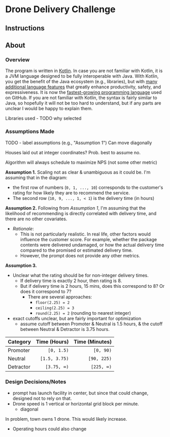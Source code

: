 Drone Delivery Challenge
========================

## Instructions ##


## About ##

### Overview ###
The program is written in [Kotlin](https://kotlinlang.org). In case you are not familiar with Kotlin, it is a JVM language designed to be fully interoperable with Java. With Kotlin, you get the benefit of the Java ecosystem (e.g., libraries), but with [many additional language features](https://medium.com/@magnus.chatt/why-you-should-totally-switch-to-kotlin-c7bbde9e10d5) that greatly enhance productivity, safety, and expressiveness. It is now the [fastest-growing programming language](https://octoverse.github.com/projects#languages) used on GitHub. If you are not familiar with Kotlin, the syntax is fairly similar to Java, so hopefully it will not be too hard to understand, but if any parts are unclear I would be happy to explain them.

Libraries used - TODO why selected

### Assumptions Made ###
TODO - label assumptions (e.g., "Assumption 1")
Can move diagonally

Houses laid out at integer coordinates? Prob. best to assume no.

Algorithm will always schedule to maximize NPS (not some other metric)

**Assumption 1.**
Scaling not as clear & unambiguous as it could be. I'm assuming that in the
diagram:
* the first row of numbers (`0, 1, ..., 10`) corresponds to the customer's
rating for how likely they are to recommend the service.
* The second row (`10, 9, ..., 1, < 1`) is the delivery time (in hours)


**Assumption 2.**
Following from _Assumption 1_, I'm assuming that the likelihood of recommending is directly correlated with delivery time, and there are no other covariates.

* _Rationale_:
    * This is not particularly realistic. In real life, other factors would influence the customer score. For example, whether the package contents were delivered undamaged, or how the actual delivery time compared to the promised or estimated delivery time.
    * However, the prompt does not provide any other metrics.

**Assumption 3.**
* Unclear what the rating should be for non-integer delivery times.
    * If delivery time is exactly 2 hour, then rating is 8.
    * But if delivery time is 2 hours, 15 mins, does this correspond to 8? Or does it correspond to 7?
        * There are several approaches:
            * `floor(2.25) = 2`
            * `ceiling(2.25) = 3`
            * `round(2.25) = 2` (rounding to nearest integer)
* exact cutoffs unclear, but are fairly important for optimization
    * assume cutoff between Promoter & Neutral is 1.5 hours, & the cutoff between
    Neutral & Detractor is 3.75 hours.

| Category  |  Time (Hours) | Time (Minutes) | 
|:--------- | -------------:| --------------:|
| Promoter  |    `[0, 1.5)` |      `[0, 90)` |
| Neutral   | `[1.5, 3.75)` |    `[90, 225)` |
| Detractor |   `[3.75, ∞)` |     `[225, ∞)` |


### Design Decisions/Notes ###

* prompt has launch facility in center, but since that could change, designed not
to rely on that. 
* Drone speed is 1 vertical or horizontal grid block per minute.
    * diagonal

In problem, town owns 1 drone. This would likely increase.
* Operating hours could also change
